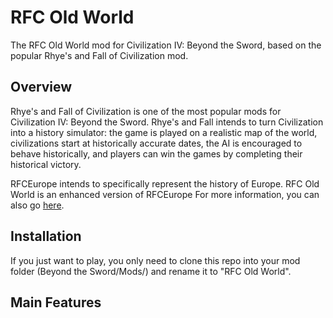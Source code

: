 # RFC Old World

The RFC Old World mod for Civilization IV: Beyond the Sword, based on the popular Rhye's and Fall of Civilization mod.

## Overview

Rhye's and Fall of Civilization is one of the most popular mods for Civilization IV: Beyond the Sword.
Rhye's and Fall intends to turn Civilization into a history simulator: the game is played on a realistic map of the world, civilizations start at historically accurate dates, the AI is encouraged to behave historically, and players can win the games by completing their historical victory.

RFCEurope intends to specifically represent the history of Europe. RFC Old World is an enhanced version of RFCEurope
For more information, you can also go [here](https://forums.civfanatics.com/forums/rhyes-and-fall-europe.386/).

## Installation

If you just want to play, you only need to clone this repo into your mod folder (Beyond the Sword/Mods/) and rename it to "RFC Old World".

## Main Features
